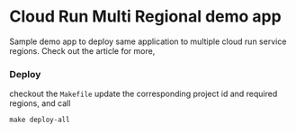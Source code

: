 # Cloud Run Multi Regional demo app 

Sample demo app to deploy same application to multiple cloud run service regions. Check out the article for more, 



### Deploy 

checkout the `Makefile` update the corresponding project id and required regions, and call 
```
make deploy-all
```
